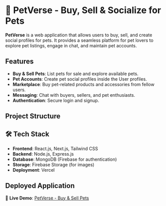 # 🐾 PetVerse - Buy, Sell & Socialize for Pets

**PetVerse** is a web application that allows users to buy, sell, and create social profiles for pets. It provides a seamless platform for pet lovers to explore pet listings, engage in chat, and maintain pet accounts.

## Features

- **Buy & Sell Pets**: List pets for sale and explore available pets.
- **Pet Accounts**: Create pet social profiles inside the User profiles.
- **Marketplace**: Buy pet-related products and accessories from fellow users.
- **Messaging**: Chat with buyers, sellers, and pet enthusiasts.
- **Authentication**: Secure login and signup.

## Project Structure


## 🛠 Tech Stack

- **Frontend**: React.js, Next.js, Tailwind CSS
- **Backend**: Node.js, Express.js
- **Database**: MongoDB (Firebase for authentication)
- **Storage**: Firebase Storage (for images)
- **Deployment**: Vercel


##  Deployed Application

🔗 **Live Demo**: [PetVerse - Buy & Sell Pets](https://petverse-shriya-20-shriya-bhats-projects.vercel.app)





